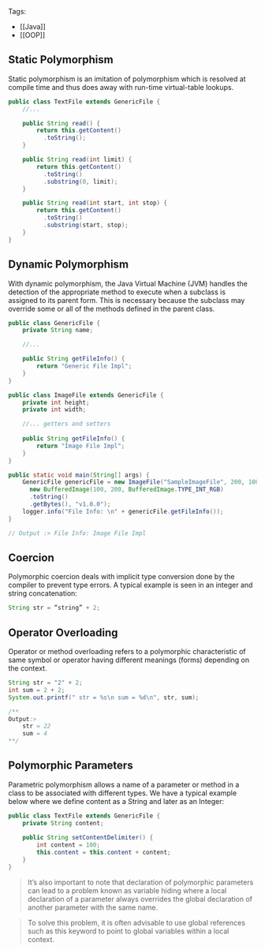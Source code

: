 Tags: 
- [[Java]]
- [[OOP]]

## Static Polymorphism
Static polymorphism is an imitation of polymorphism which is resolved at compile time and thus does away with run-time virtual-table lookups.

```java
public class TextFile extends GenericFile {
    //...

    public String read() {
        return this.getContent()
          .toString();
    }

    public String read(int limit) {
        return this.getContent()
          .toString()
          .substring(0, limit);
    }

    public String read(int start, int stop) {
        return this.getContent()
          .toString()
          .substring(start, stop);
    }
}
```

## Dynamic Polymorphism

With dynamic polymorphism, the Java Virtual Machine (JVM) handles the detection of the appropriate method to execute when a subclass is assigned to its parent form. This is necessary because the subclass may override some or all of the methods defined in the parent class.

```java
public class GenericFile {
    private String name;

    //...

    public String getFileInfo() {
        return "Generic File Impl";
    }
}

public class ImageFile extends GenericFile {
    private int height;
    private int width;

    //... getters and setters
    
    public String getFileInfo() {
        return "Image File Impl";
    }
}

public static void main(String[] args) {
    GenericFile genericFile = new ImageFile("SampleImageFile", 200, 100, 
      new BufferedImage(100, 200, BufferedImage.TYPE_INT_RGB)
      .toString()
      .getBytes(), "v1.0.0");
    logger.info("File Info: \n" + genericFile.getFileInfo());
}

// Output :> File Info: Image File Impl
```

## Coercion

Polymorphic coercion deals with implicit type conversion done by the compiler to prevent type errors. A typical example is seen in an integer and string concatenation:

```java
String str = “string” + 2;
```

## Operator Overloading

Operator or method overloading refers to a polymorphic characteristic of same symbol or operator having different meanings (forms) depending on the context.

```java
String str = "2" + 2;
int sum = 2 + 2;
System.out.printf(" str = %s\n sum = %d\n", str, sum);

/**
Output:> 
	str = 22 
	sum = 4
**/
```

## Polymorphic Parameters
Parametric polymorphism allows a name of a parameter or method in a class to be associated with different types. We have a typical example below where we define content as a String and later as an Integer:

```java
public class TextFile extends GenericFile {
    private String content;
    
    public String setContentDelimiter() {
        int content = 100;
        this.content = this.content + content;
    }
}
```
> It’s also important to note that declaration of polymorphic parameters can lead to a problem known as variable hiding where a local declaration of a parameter always overrides the global declaration of another parameter with the same name.

> To solve this problem, it is often advisable to use global references such as this keyword to point to global variables within a local context.